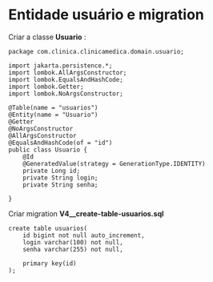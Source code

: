 # Entidade usuário e migration
Criar a classe **Usuario**  :
````
package com.clinica.clinicamedica.domain.usuario;

import jakarta.persistence.*;
import lombok.AllArgsConstructor;
import lombok.EqualsAndHashCode;
import lombok.Getter;
import lombok.NoArgsConstructor;

@Table(name = "usuarios")
@Entity(name = "Usuario")
@Getter
@NoArgsConstructor
@AllArgsConstructor
@EqualsAndHashCode(of = "id")
public class Usuario {
    @Id
    @GeneratedValue(strategy = GenerationType.IDENTITY)
    private Long id;
    private String login;
    private String senha;

}
````

Criar migration **V4__create-table-usuarios.sql**
````
create table usuarios(
    id bigint not null auto_increment,
    login varchar(100) not null,
    senha varchar(255) not null,

    primary key(id)
);
````
